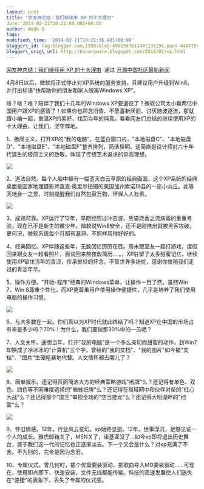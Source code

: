 ```yaml
--- 
layout: post 
title: "网友神总结：我们继续用 XP 的十大理由" 
date:'2014-02-21T10:21:00.002+08:00' 
author: Wenh Q
tags:
modified\_time: '2014-02-21T10:21:36.481+08:00' 
blogger\_id: tag:blogger.com,1999:blog-4961947611491238191.post-4487756636415058118
blogger\_orig\_url: http://binaryware.blogspot.com/2014/02/xp.html
---
```

[网友神总结：我们继续用 XP
的十大理由](http://www.oschina.net/news/49053/why-we-continue-to-use-windows-xp)  通过
[开源中国社区最新新闻](http://www.oschina.net/?from=rss)



4月8日以后，微软将正式停止对XP系统的服务支持，且建议用户升级到Win8，并打出标语"快帮助你的朋友和家人脱离Windows
XP"。



啥？啥？啥？陪伴了我们十几年的Windows
XP要退役了？微软公司太小看两亿中国用户跟XP的感情了！如果你也顾念旧情、不愿喜新厌旧、讨厌随波逐流，那就跟小编一起，重温XP的美好，找回当年的纯真。看看网友们总结的继续使用XP的十大理由，让我们，坚守阵地。



1、极简主义。打开XP的"我的电脑"，在蓝白窗口内，"本地磁盘C"、"本地磁盘D"、"本地磁盘E"、"本地磁盘F"整齐排列，简洁易明。这简直是设计师对六十年代诞生的极简主义的致敬，体现了传统艺术追求的崇高理想。



![](https://images-blogger-opensocial.googleusercontent.com/gadgets/proxy?url=http%3A%2F%2Fstatic.oschina.net%2Fuploads%2Fimg%2F201402%2F21080800_Ga90.png&container=blogger&gadget=a&rewriteMime=image%2F*)



2、道法自然。每个人脑中都有一幅蓝天白云草原的经典画面，这个XP系统的经典桌面是国家地理摄影师查克·奥里尔拍摄的美国加州索诺玛县的一座小山丘。此等天地合一之景，时刻提醒我们自然包容万物，环保人人有责。



![](https://images-blogger-opensocial.googleusercontent.com/gadgets/proxy?url=http%3A%2F%2Fstatic.oschina.net%2Fuploads%2Fimg%2F201402%2F21080801_eYQP.png&container=blogger&gadget=a&rewriteMime=image%2F*)



3、成熟可靠。XP运行了12年，早期经历过冲击波、熊猫烧香之流病毒的重重考验，现在已不是新生的嫩少年。微软说Win8安全，还不是刚推出就被黑客攻破。更何况，微软系统每个月都有漏洞，不照样用得好好的。



4、经典回忆。XP伴随这些年，无数回忆历历在目。周末跟室友一起打游戏，度假回来跟女友一起看照片，面试回来熬夜改简历….。，XP驻留了太多甜蜜记忆，继续使用XP留住当年的青涩，传承曾经的怀念。不管世界多纷扰，感谢你曾陪我们走过的青涩年华。



5、操作方便。"开始-程序"经典的Windows菜单，让操作一目了然。虽然Win
7、Win
8尊重个性化，而XP更尊重用户使用操作便捷性，几乎是培养了我们使用电脑的操作习惯。



![](https://images-blogger-opensocial.googleusercontent.com/gadgets/proxy?url=http%3A%2F%2Fstatic.oschina.net%2Fuploads%2Fimg%2F201402%2F21080802_yuHq.png&container=blogger&gadget=a&rewriteMime=image%2F*)



6、与大多数在一起。你们真以为XP时代就此终结了吗？知道XP在中国的市场占有率是多少吗？70%！为什么，我们要做那30%中的一员呢？



7、人文关怀。遥想当年，打开"我的电脑"是一个多么亲切而甜蜜的动作，到Win7却换成了冷冰冰的"计算机"三个字。曾经的"我的文档"、"我的图片"如今被"文档"、"图片"生硬粗暴地代替。人文情怀都去哪儿了？



![](https://images-blogger-opensocial.googleusercontent.com/gadgets/proxy?url=http%3A%2F%2Fstatic.oschina.net%2Fuploads%2Fimg%2F201402%2F21080802_PbjA.png&container=blogger&gadget=a&rewriteMime=image%2F*)



8、简单娱乐。还记得页面简洁大方的经典策略游戏"纸牌"么？还记得有单色、双色、四色等不同难度选择的"蜘蛛纸牌"么？还记得在局域网中和伙伴对垒的"红心大战"么？还记得那个"国王"审视全场的"空当接龙"么？还记得大明湖畔的"扫雷"么？



![](https://images-blogger-opensocial.googleusercontent.com/gadgets/proxy?url=http%3A%2F%2Fstatic.oschina.net%2Fuploads%2Fimg%2F201402%2F21080803_34CJ.png&container=blogger&gadget=a&rewriteMime=image%2F*)



9、怀旧情感。12年，行业风云变幻，xp始终坚挺。12年，世事浮沉，足够见证一个人的成长。雅虎邮箱关了，MSN关了，诺基亚没了…如今xp即将退出历史舞台，属于我们这一代的记忆也正逐渐淡去。下一个又会是什么？对xp充满了不舍。不为别的，完全是因为念旧。



10、专属仪式。曾几何时，插个优盘要装驱动、把歌曲导入MD要装驱动……可现在，使用即点即下、快速安装，文件无线都能传输。科技的高速发展使人们迷失在"便捷"的表象下，丢失了专属的仪式感。

